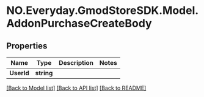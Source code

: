 # NO.Everyday.GmodStoreSDK.Model.AddonPurchaseCreateBody
## Properties

Name | Type | Description | Notes
------------ | ------------- | ------------- | -------------
**UserId** | **string** |  | 

[[Back to Model list]](../README.md#documentation-for-models) [[Back to API list]](../README.md#documentation-for-api-endpoints) [[Back to README]](../README.md)

